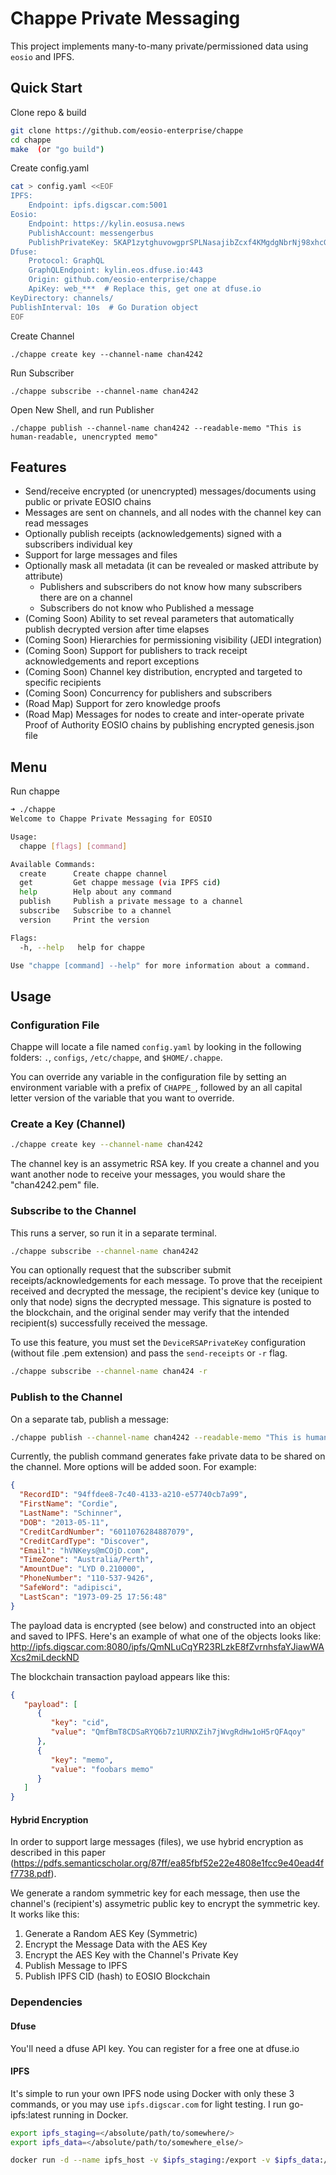 
# Chappe Private Messaging
This project implements many-to-many private/permissioned data using ```eosio``` and IPFS. 

## Quick Start
Clone repo & build
``` bash
git clone https://github.com/eosio-enterprise/chappe
cd chappe
make  (or "go build")
```

Create config.yaml
``` bash
cat > config.yaml <<EOF
IPFS:
    Endpoint: ipfs.digscar.com:5001
Eosio:
    Endpoint: https://kylin.eosusa.news
    PublishAccount: messengerbus
    PublishPrivateKey: 5KAP1zytghuvowgprSPLNasajibZcxf4KMgdgNbrNj98xhcGAUa
Dfuse:
    Protocol: GraphQL
    GraphQLEndpoint: kylin.eos.dfuse.io:443
    Origin: github.com/eosio-enterprise/chappe
    ApiKey: web_***  # Replace this, get one at dfuse.io
KeyDirectory: channels/
PublishInterval: 10s  # Go Duration object
EOF
```

Create Channel
```
./chappe create key --channel-name chan4242
```

Run Subscriber
```
./chappe subscribe --channel-name chan4242
```

Open New Shell, and run Publisher
```
./chappe publish --channel-name chan4242 --readable-memo "This is human-readable, unencrypted memo"
```
## Features
- Send/receive encrypted (or unencrypted) messages/documents using public or private EOSIO chains
- Messages are sent on channels, and all nodes with the channel key can read messages
- Optionally publish receipts (acknowledgements) signed with a subscribers individual key
- Support for large messages and files
- Optionally mask all metadata (it can be revealed or masked attribute by attribute)
    - Publishers and subscribers do not know how many subscribers there are on a channel
    - Subscribers do not know who Published a message
- (Coming Soon) Ability to set reveal parameters that automatically publish decrypted version after time elapses
- (Coming Soon) Hierarchies for permissioning visibility (JEDI integration)
- (Coming Soon) Support for publishers to track receipt acknowledgements and report exceptions
- (Coming Soon) Channel key distribution, encrypted and targeted to specific recipients
- (Coming Soon) Concurrency for publishers and subscribers
- (Road Map) Support for zero knowledge proofs
- (Road Map) Messages for nodes to create and inter-operate private Proof of Authority EOSIO chains by publishing encrypted genesis.json file

## Menu
Run chappe
``` bash
➜ ./chappe
Welcome to Chappe Private Messaging for EOSIO

Usage:
  chappe [flags] [command]

Available Commands:
  create      Create chappe channel
  get         Get chappe message (via IPFS cid)
  help        Help about any command
  publish     Publish a private message to a channel
  subscribe   Subscribe to a channel
  version     Print the version

Flags:
  -h, --help   help for chappe

Use "chappe [command] --help" for more information about a command.
```

## Usage
### Configuration File
Chappe will locate a file named ```config.yaml``` by looking in the following folders: ```.```, ```configs```, ```/etc/chappe```, and ```$HOME/.chappe```. 

You can override any variable in the configuration file by setting an environment variable with a prefix of ```CHAPPE_```, followed by an all capital letter version of the variable that you want to override. 

### Create a Key (Channel)
``` bash
./chappe create key --channel-name chan4242
```
The channel key is an assymetric RSA key. If you create a channel and you want another node to receive your messages, you would share the "chan4242.pem" file.

### Subscribe to the Channel
This runs a server, so run it in a separate terminal.
``` bash
./chappe subscribe --channel-name chan4242
```

You can optionally request that the subscriber submit receipts/acknowledgements for each message. To prove that the receipient received and decrypted the message, the recipient's device key (unique to only that node) signs the decrypted message. This signature is posted to the blockchain, and the original sender may verify that the intended recipient(s) successfully received the message.

To use this feature, you must set the ```DeviceRSAPrivateKey``` configuration (without file .pem extension) and pass the ```send-receipts``` or ```-r``` flag.
``` bash
./chappe subscribe --channel-name chan424 -r
```

### Publish to the Channel
On a separate tab, publish a message:
``` bash
./chappe publish --channel-name chan4242 --readable-memo "This is human-readable, unencrypted memo"
```

Currently, the publish command generates fake private data to be shared on the channel. More options will be added soon.
For example: 
``` json
{
  "RecordID": "94ffdee8-7c40-4133-a210-e57740cb7a99",
  "FirstName": "Cordie",
  "LastName": "Schinner",
  "DOB": "2013-05-11",
  "CreditCardNumber": "6011076284887079",
  "CreditCardType": "Discover",
  "Email": "hVNKeys@mCOjD.com",
  "TimeZone": "Australia/Perth",
  "AmountDue": "LYD 0.210000",
  "PhoneNumber": "110-537-9426",
  "SafeWord": "adipisci",
  "LastScan": "1973-09-25 17:56:48"
}
```

The payload data is encrypted (see below) and constructed into an object and saved to IPFS. Here's an example of what one of the objects looks like: http://ipfs.digscar.com:8080/ipfs/QmNLuCqYR23RLzkE8fZvrnhsfaYJiawWAXcs2miLdeckND

The blockchain transaction payload appears like this: 
``` json 
{
   "payload": [
      {
         "key": "cid",
         "value": "QmfBmT8CDSaRYQ6b7z1URNXZih7jWvgRdHw1oH5rQFAqoy"
      },
      {
         "key": "memo",
         "value": "foobars memo"
      }
   ]
}
```

#### Hybrid Encryption
In order to support large messages (files), we use hybrid encryption as described in this paper (https://pdfs.semanticscholar.org/87ff/ea85fbf52e22e4808e1fcc9e40ead4ff7738.pdf). 

We generate a random symmetric key for each message, then use the channel's (recipient's) assymetric public key to encrypt the symmetric key. It works like this:
1. Generate a Random AES Key (Symmetric)
2. Encrypt the Message Data with the AES Key
3. Encrypt the AES Key with the Channel's Private Key
4. Publish Message to IPFS
5. Publish IPFS CID (hash) to EOSIO Blockchain

### Dependencies
#### Dfuse
You'll need a dfuse API key. You can register for a free one at dfuse.io

#### IPFS
It's simple to run your own IPFS node using Docker with only these 3 commands, or you may use ```ipfs.digscar.com``` for light testing.
I run go-ipfs:latest running in Docker. 
``` bash
export ipfs_staging=</absolute/path/to/somewhere/>
export ipfs_data=</absolute/path/to/somewhere_else/>

docker run -d --name ipfs_host -v $ipfs_staging:/export -v $ipfs_data:/data/ipfs -p 4001:4001 -p 127.0.0.1:8080:8080 -p 127.0.0.1:5001:5001 ipfs/go-ipfs:latest
```